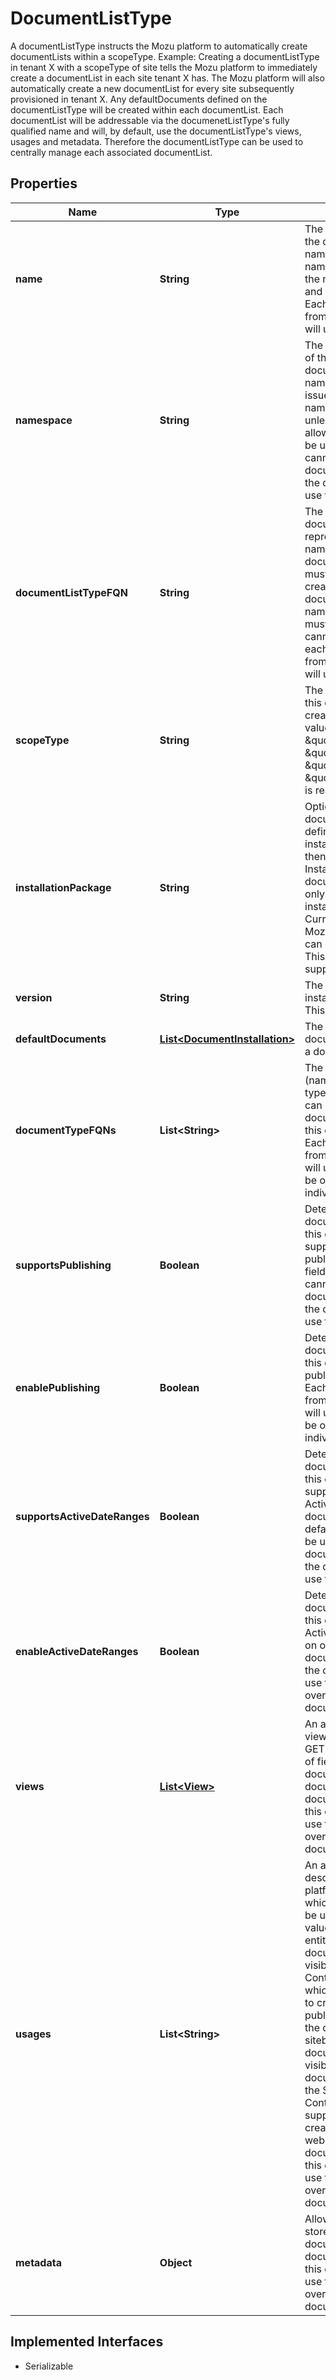 

# DocumentListType

A documentListType instructs the Mozu platform to automatically create documentLists within a scopeType. Example: Creating a documentListType in tenant X with a   scopeType of site tells the Mozu platform to immediately create a documentList in each site tenant X has. The Mozu platform will also automatically create a new   documentList for every site subsequently provisioned in tenant X. Any defaultDocuments defined on the documentListType will be created within   each documentList. Each documentList will be addressable via the documenetListType's fully qualified name and will, by default, use the documentListType's views,   usages and metadata. Therefore the documentListType can be used to centrally manage each associated documentList.

## Properties

| Name | Type | Description | Notes |
|------------ | ------------- | ------------- | -------------|
|**name** | **String** | The name component of the documentListTypeFQN, name@namespace. The name must be unique within the namespace component and cannot be updated.  Each documentList created from the documentListType will use this value. |  [optional] |
|**namespace** | **String** | The namespace component of the documentListTypeFQN, name@namespace. The issued dev account namespace must be used unless elevated privileges allow a blank namespace to be used. The namespace cannot be updated.  Each documentList created from the documentListType will use this value. |  [optional] |
|**documentListTypeFQN** | **String** | The unique identifier of the documentListType, represented by name@namespace. The documentListTypeFQN must be provided when creating the documentListType, or the name and namespace fields must be provided.  This field cannot be updated and each documentList created from the documentListType will use this value. |  [optional] |
|**scopeType** | **String** | The context level at which this documentListType will create documentLists. Valid values are \&quot;tenant\&quot;, \&quot;masterCatalog\&quot;, \&quot;catalog\&quot; and \&quot;site\&quot;. This field is read-only after insert. |  [optional] |
|**installationPackage** | **String** | Optionally, a documentListType can be defined in an installationPackage and then installed into a tenant. Installed documentListsTypes can only be updated via installation upgrades.   Currently only internal Mozu platform components can create installations. This field is system-supplied and read-only. |  [optional] |
|**version** | **String** | The version of the installationPackge installed. This field is read-only. |  [optional] |
|**defaultDocuments** | [**List&lt;DocumentInstallation&gt;**](DocumentInstallation.md) | The definition of any documents to create when a documentList is created. |  [optional] |
|**documentTypeFQNs** | **List&lt;String&gt;** | The full names (name@namespace) of the types of documents that can be created within the documentLists belonging to this documentListType.   Each documentList created from the documentListType will use this value, but it can be overridden in an individual documentList. |  [optional] |
|**supportsPublishing** | **Boolean** | Determines if documentLists belonging to this documentListType will support drafting and publishing documents.   This field defaults to false and cannot be updated. Each documentList created from the documentListType will use this value. |  [optional] |
|**enablePublishing** | **Boolean** | Determines if documentLists belonging to this documentListType have publishing turned on or off.   Each documentList created from the documentListType will use this value, but it can be overridden in an individual documentList. |  [optional] |
|**supportsActiveDateRanges** | **Boolean** | Determines if documentLists belonging to this documentListType will support drafting and ActiveDateRanges documents.   This field defaults to false and cannot be updated. Each documentList created from the documentListType will use this value. |  [optional] |
|**enableActiveDateRanges** | **Boolean** | Determines if documentLists belonging to this documentListType have ActiveDateRanges turned on or off.   Each documentList created from the documentListType will use this value, but it can be overridden in an individual documentList. |  [optional] |
|**views** | [**List&lt;View&gt;**](View.md) | An array of one or more views, which each allow GET access to a projection of fields from the documents in the given documentList.   Each documentList created from this documentListType will use this value, but it can be overridden in an individual documentList. |  [optional] |
|**usages** | **List&lt;String&gt;** | An array of strings that describes to the Mozu platform the manner(s) in which a documentList can be used. The following values are valid:  entitymanager -- the documentList should be visible in the Admin Content/Entities screen, which allows admin users to create, manage and publish documents within the documentList.  sitebuilder -- the documentList should be visible in Sitebuilder. A documentList will display in the Sitebuilder Navigation Content List node, which supports document creation, management and web cms integration.  Each documentList created from this documentListType will use this value, but it can be overridden in an individual documentList. |  [optional] |
|**metadata** | **Object** | Allows arbitrary data to be stored on the documentListType. Each documentList created from this documentListType will use this value,   but it can be overridden in an individual documentList. |  [optional] |


## Implemented Interfaces

* Serializable


